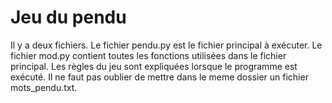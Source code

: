 # Jeu du pendu
Il y a deux fichiers.
Le fichier pendu.py est le fichier principal à exécuter.
Le fichier mod.py contient toutes les fonctions utilisées dans le fichier principal.
Les règles du jeu sont expliquées lorsque le programme est exécuté.
Il ne faut pas oublier de mettre dans le meme dossier un fichier mots_pendu.txt.
